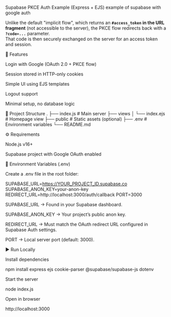 Supabase PKCE Auth Example (Express + EJS)
example of supabase with google auth

Unlike the default "implicit flow", which returns an **`#access_token` in the URL fragment** (not accessible to the server), the PKCE flow redirects back with a **`?code=...`** parameter.  
That code is then securely exchanged on the server for an access token and session.


🚀 Features

Login with Google (OAuth 2.0 + PKCE flow)

Session stored in HTTP-only cookies

Simple UI using EJS templates

Logout support

Minimal setup, no database logic

📂 Project Structure
.
├── index.js        # Main server
├── views
│   └── index.ejs   # Homepage view
├── public          # Static assets (optional)
├── .env            # Environment variables
└── README.md

⚙️ Requirements

Node.js v16+

Supabase project with Google OAuth enabled

🔑 Environment Variables (.env)

Create a .env file in the root folder:

SUPABASE_URL=https://YOUR_PROJECT_ID.supabase.co
SUPABASE_ANON_KEY=your-anon-key
REDIRECT_URL=http://localhost:3000/auth/callback
PORT=3000


SUPABASE_URL → Found in your Supabase dashboard.

SUPABASE_ANON_KEY → Your project’s public anon key.

REDIRECT_URL → Must match the OAuth redirect URL configured in Supabase Auth settings.

PORT → Local server port (default: 3000).

▶️ Run Locally

Install dependencies

npm install express ejs cookie-parser @supabase/supabase-js dotenv


Start the server

node index.js


Open in browser

http://localhost:3000


